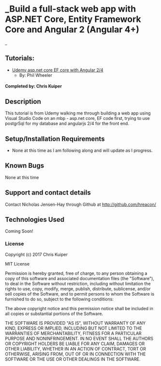 # _Build a full-stack web app with ASP.NET Core, Entity Framework Core and Angular 2 (Angular 4+)
_

## Tutorials:

* [Udemy asp.net core EF core with Angular 2/4](https://www.udemy.com/aspnet-core-angular/learn/v4/overview)
    - By: Phil Wheeler

#### Completed by: Chris Kuiper

## Description

This tutorial is from Udemy walking me through building a web app using Visual Studio Code on an mbp - asp.net core, EF code first, trying to use postgrSql for my database and angularjs 2/4 for the front end.

## Setup/Installation Requirements

* None at this time as I am following along and will update as I progress.

## Known Bugs

None at this time

## Support and contact details

Contact Nicholas Jensen-Hay through Github at http://github.com/hreacon/

## Technologies Used

Coming Soon!

### License

Copyright (c) 2017 Chris Kuiper

MIT License

Permission is hereby granted, free of charge, to any person obtaining a copy of this software and associated documentation files (the "Software"), to deal in the Software without restriction, including without limitation the rights to use, copy, modify, merge, publish, distribute, sublicense, and/or sell copies of the Software, and to permit persons to whom the Software is furnished to do so, subject to the following conditions:

The above copyright notice and this permission notice shall be included in all copies or substantial portions of the Software.

THE SOFTWARE IS PROVIDED "AS IS", WITHOUT WARRANTY OF ANY KIND, EXPRESS OR IMPLIED, INCLUDING BUT NOT LIMITED TO THE WARRANTIES OF MERCHANTABILITY, FITNESS FOR A PARTICULAR PURPOSE AND NONINFRINGEMENT. IN NO EVENT SHALL THE AUTHORS OR COPYRIGHT HOLDERS BE LIABLE FOR ANY CLAIM, DAMAGES OR OTHER LIABILITY, WHETHER IN AN ACTION OF CONTRACT, TORT OR OTHERWISE, ARISING FROM, OUT OF OR IN CONNECTION WITH THE SOFTWARE OR THE USE OR OTHER DEALINGS IN THE SOFTWARE.
